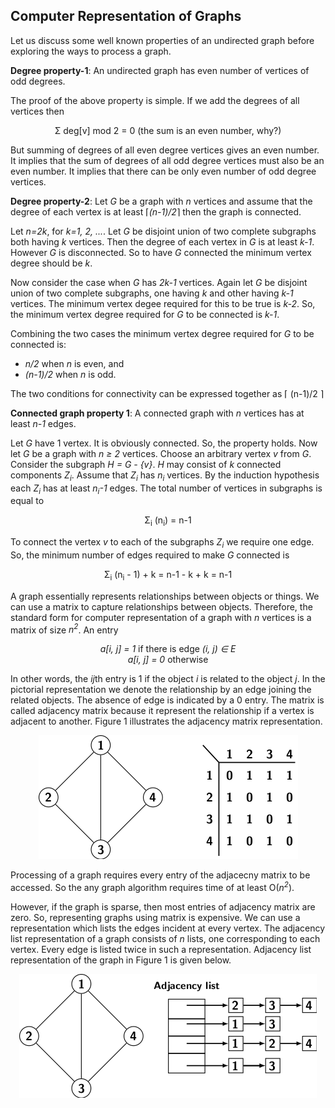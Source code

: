 ## Computer Representation of Graphs

Let us discuss some well known properties of an undirected graph before exploring the ways to process a
graph. 



<strong>Degree property-1</strong>: An undirected graph has even number of vertices of odd degrees.

The proof of the above property is simple. If we add the degrees of all vertices then 

<p style="text-align:center">
    &Sigma; deg[v] mod 2 = 0 (the sum is an even number, why?)
</p>

But summing of degrees of all even degree vertices gives an even number. It implies that the sum of 
degrees of all odd degree vertices must also be an even number. It implies that there can be only even
number of odd degree vertices.
      
<strong>Degree property-2</strong>: Let <i>G</i> be a graph with <i>n</i> vertices and assume that the
degree of each vertex is at least &LeftCeiling;<i>(n-1)/2</i>&RightCeiling; then the graph is connected.

Let <i>n=2k</i>, for <i>k=1, 2, ...</i>. Let <i>G</i> be disjoint union of two complete subgraphs both having
<i>k</i> vertices. Then the degree of each vertex in <i>G</i> is at least <i>k-1</i>. However <i>G</i> is 
disconnected. So to have <i>G</i> connected the minimum vertex degree should be <i>k</i>. 

Now consider the case when <i>G</i> has <i>2k-1</i> vertices. Again let <i>G</i> be disjoint union of two 
complete subgraphs, one having <i>k</i> and other having <i>k-1</i> vertices. The minimum vertex degee 
required for this to be true is <i>k-2</i>. So, the minimum vertex degree required for <i>G</i> to be 
connected is <i>k-1</i>.

Combining the two cases the minimum vertex degree required for <i>G</i> to be connected is:

- <i>n/2</i> when <i>n</i> is even, and 
- <i>(n-1)/2</i> when <i>n</i> is odd. 

The two conditions for connectivity can be expressed together as &LeftCeiling; (n-1)/2 &RightCeiling;

<strong>Connected graph property 1</strong>: A connected graph with <i>n</i> vertices has at least
<i>n-1</i> edges.

Let <i>G</i> have 1 vertex. It is obviously connected. So, the property holds. Now let <i>G</i> be
a graph with <i>n &ge; 2</i> vertices. Choose an arbitrary vertex <i>v</i> from <i>G</i>. Consider
the subgraph <i>H = G - {v}</i>. <i>H</i> may consist of <i>k</i> connected components
<i>Z<sub>i</sub></i>. Assume that <i>Z<sub>i</sub></i> has <i>n<sub>i</sub></i> vertices. By 
the induction hypothesis each <i>Z<sub>i</sub></i> has at least <i>n<sub>i</sub>-1</i> edges. The 
total number of vertices in subgraphs is equal to

<p style="text-align:center">
    &Sigma;<sub>i</sub> (n<sub>i</sub>) = n-1  
</p>
To connect the vertex <i>v</i> to each of the subgraphs <i>Z<sub>i</sub></i> we require 
one edge. So, the minimum number of edges required to make <i>G</i> connected is 
<p style="text-align:center">
    &Sigma;<sub>i</sub> (n<sub>i</sub> - 1) + k = n-1 - k + k = n-1</i> 
</p>
      
A graph essentially represents relationships between objects or things. We can use a matrix to capture 
relationships between objects. Therefore, the standard form for computer representation of a graph with
<i>n</i> vertices is a matrix of size <i>n<sup>2</sup></i>. An entry 
<p style="text-align:center">
            <i>a[i, j] = 1</i> if there is edge <i>(i, j) &isin; E</i><br>
            <i>a[i, j] = 0</i> otherwise
            </p> 
In other words, the <i>ij</i>th entry is 1 if the object <i>i</i> is related to the object <i>j</i>. In
the pictorial representation we denote the relationship by an edge joining the related objects. The absence 
of edge is indicated by a 0 entry. The matrix is called adjacency matrix because it represent the 
relationship if a vertex is adjacent to another. Figure 1 illustrates the adjacency matrix representation.
<p style="text-align:center">
   <img src="../images/adjacencyMatrix.png">
</p>
Processing of a graph requires every entry of the adjacecny matrix to be accessed. So the any graph 
algorithm requires time of at least O(<i>n<sup>2</sup></i>). 

However, if the graph is sparse, then most entries of adjacency matrix are zero. So, representing graphs
using matrix is expensive. We can use a representation which lists the edges incident at every vertex. 
The adjacency list representation of a graph consists of <i>n</i> lists, one corresponding to each vertex.
Every edge is listed twice in such a representation. Adjacency list representation of the graph in 
Figure 1 is given below.
<p style="text-align:center">
   <img src="../images/adjacencyList.png">
</p>

